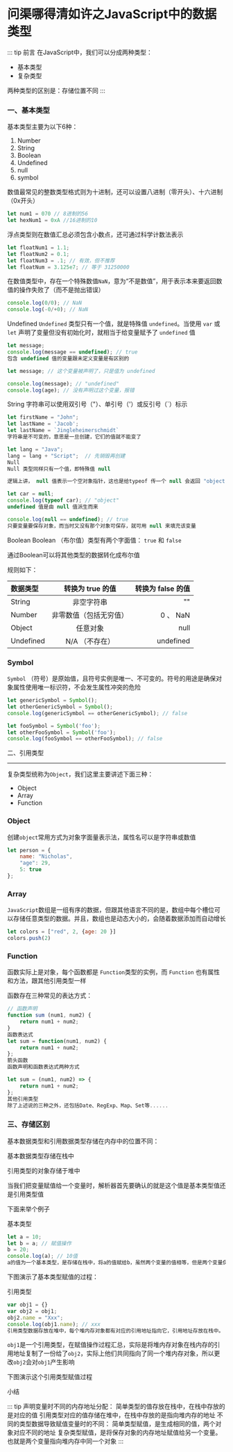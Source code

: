 # 问渠哪得清如许之JavaScript中的数据类型

::: tip
前言
在JavaScript中，我们可以分成两种类型：

- 基本类型
- 复杂类型

两种类型的区别是：存储位置不同
:::

### 一、基本类型
基本类型主要为以下6种：

1. Number
2. String
3. Boolean
4. Undefined
5. null
6. symbol

数值最常见的整数类型格式则为十进制，还可以设置八进制（零开头）、十六进制（0x开头）  

``` js let intNum = 55 // 10进制的55
let num1 = 070 // 8进制的56
let hexNum1 = 0xA //16进制的10
```
浮点类型则在数值汇总必须包含小数点，还可通过科学计数法表示

``` js
let floatNum1 = 1.1;
let floatNum2 = 0.1;
let floatNum3 = .1; // 有效，但不推荐
let floatNum = 3.125e7; // 等于 31250000
```

在数值类型中，存在一个特殊数值`NaN`，意为“不是数值”，用于表示本来要返回数值的操作失败了（而不是抛出错误）
``` js
console.log(0/0); // NaN
console.log(-0/+0); // NaN
```

Undefined
`Undefined` 类型只有一个值，就是特殊值 `undefined`。当使用 `var` 或 `let` 声明了变量但没有初始化时，就相当于给变量赋予了 `undefined` 值

``` js
let message;
console.log(message == undefined); // true
包含 undefined 值的变量跟未定义变量是有区别的

let message; // 这个变量被声明了，只是值为 undefined

console.log(message); // "undefined"
console.log(age); // 没有声明过这个变量，报错
```

String
字符串可以使用双引号（"）、单引号（'）或反引号（`）标示

``` js
let firstName = "John";
let lastName = 'Jacob';
let lastName = `Jingleheimerschmidt`
字符串是不可变的，意思是一旦创建，它们的值就不能变了

let lang = "Java";
lang = lang + "Script";  // 先销毁再创建
Null
Null 类型同样只有一个值，即特殊值 null

逻辑上讲， null 值表示一个空对象指针，这也是给typeof 传一个 null 会返回 "object" 的原因

let car = null;
console.log(typeof car); // "object"
undefined 值是由 null 值派生而来

console.log(null == undefined); // true
只要变量要保存对象，而当时又没有那个对象可保存，就可用 null 来填充该变量

```

Boolean
Boolean （布尔值）类型有两个字面值： `true` 和 `false`

通过Boolean可以将其他类型的数据转化成布尔值

规则如下：

| 数据类型   |   转换为 true 的值         |	转换为 false 的值  |
| :---       |      :----:      |         ---:               |
| String     |   				 非空字符串       |   					""    |
| Number 	   |			非零数值（包括无穷值） |			0 、 NaN     |
| Object 		 |			 任意对象 					  |		   null|        |
| Undefined  |				N/A （不存在） 			|			undefined     |

 ### Symbol
`Symbol` （符号）是原始值，且符号实例是唯一、不可变的。符号的用途是确保对象属性使用唯一标识符，不会发生属性冲突的危险

``` js
let genericSymbol = Symbol();
let otherGenericSymbol = Symbol();
console.log(genericSymbol == otherGenericSymbol); // false

let fooSymbol = Symbol('foo');
let otherFooSymbol = Symbol('foo');
console.log(fooSymbol == otherFooSymbol); // false
```

二、引用类型
***
复杂类型统称为`Object`，我们这里主要讲述下面三种：

- Object
- Array
- Function

### Object
创建`object`常用方式为对象字面量表示法，属性名可以是字符串或数值

``` js
let person = {
    name: "Nicholas",
    "age": 29,
    5: true
};
```

### Array
`JavaScript`数组是一组有序的数据，但跟其他语言不同的是，数组中每个槽位可以存储任意类型的数据。并且，数组也是动态大小的，会随着数据添加而自动增长

``` js
let colors = ["red", 2, {age: 20 }]
colors.push(2)
```
### Function
函数实际上是对象，每个函数都是 `Function`类型的实例，而 `Function` 也有属性和方法，跟其他引用类型一样

函数存在三种常见的表达方式：

```js 函数声明
// 函数声明
function sum (num1, num2) {
    return num1 + num2;
}
函数表达式
let sum = function(num1, num2) {
    return num1 + num2;
};
箭头函数
函数声明和函数表达式两种方式

let sum = (num1, num2) => {
    return num1 + num2;
};
其他引用类型
除了上述说的三种之外，还包括Date、RegExp、Map、Set等......

```

### 三、存储区别
基本数据类型和引用数据类型存储在内存中的位置不同：

基本数据类型存储在栈中

引用类型的对象存储于堆中

当我们把变量赋值给一个变量时，解析器首先要确认的就是这个值是基本类型值还是引用类型值

下面来举个例子

基本类型
``` js
let a = 10;
let b = a; // 赋值操作
b = 20;
console.log(a); // 10值
a的值为一个基本类型，是存储在栈中，将a的值赋给b，虽然两个变量的值相等，但是两个变量保存了两个不同的内存地址
```

下图演示了基本类型赋值的过程：



引用类型
``` js
var obj1 = {}
var obj2 = obj1;
obj2.name = "Xxx";
console.log(obj1.name); // xxx
引用类型数据存放在堆中，每个堆内存对象都有对应的引用地址指向它，引用地址存放在栈中。
```

`obj1`是一个引用类型，在赋值操作过程汇总，实际是将堆内存对象在栈内存的引用地址复制了一份给了`obj2`，实际上他们共同指向了同一个堆内存对象，所以更改`obj2`会对`obj1`产生影响

下图演示这个引用类型赋值过程



小结

::: tip
声明变量时不同的内存地址分配：
简单类型的值存放在栈中，在栈中存放的是对应的值
引用类型对应的值存储在堆中，在栈中存放的是指向堆内存的地址
不同的类型数据导致赋值变量时的不同：
简单类型赋值，是生成相同的值，两个对象对应不同的地址
复杂类型赋值，是将保存对象的内存地址赋值给另一个变量。也就是两个变量指向堆内存中同一个对象
:::
